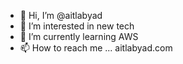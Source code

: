 - 👋 Hi, I’m @aitlabyad
- 👀 I’m interested in new tech
- 🌱 I’m currently learning AWS 
- 📫 How to reach me ... aitlabyad.com

<!---
aitlabyad/aitlabyad is a ✨ special ✨ repository because its `README.md` (this file) appears on your GitHub profile.
You can click the Preview link to take a look at your changes.
--->

